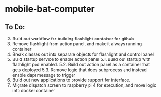 # mobile-bat-computer


To Do:
----------------------------------------------------------------------------------
2. Build out workflow for building flashlight container for github
3. Remove flashlight from action panel, and make it always running container
4. Break classes out into separate objects for flashlight and control panel
5. Build startup service to enable action panel
    5.1. Build out startup with flashlight pod enabled.
    5.2. Build out action panel as a container that gets deployed
    5.3. Remove logic that does subprocess and instead enable dapr message to trigger
6. Build out new applications to provide support for interface.
7. Migrate dispatch screen to raspberry pi 4 for execution, and move logic into docker container
